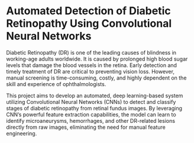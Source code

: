 # Automated Detection of Diabetic Retinopathy Using Convolutional Neural Networks
Diabetic Retinopathy (DR) is one of the leading causes of blindness in working-age adults worldwide. It is caused by prolonged high blood sugar levels that damage the blood vessels in the retina. Early detection and timely treatment of DR are critical to preventing vision loss. However, manual screening is time-consuming, costly, and highly dependent on the skill and experience of ophthalmologists.

This project aims to develop an automated, deep learning-based system utilizing Convolutional Neural Networks (CNNs) to detect and classify stages of diabetic retinopathy from retinal fundus images. By leveraging CNN’s powerful feature extraction capabilities, the model can learn to identify microaneurysms, hemorrhages, and other DR-related lesions directly from raw images, eliminating the need for manual feature engineering.
